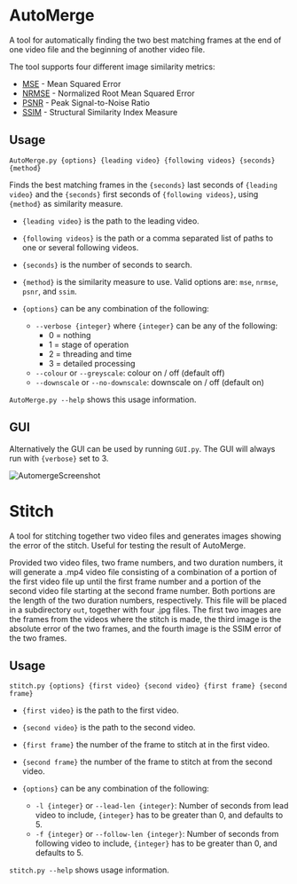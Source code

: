 AutoMerge
===

A tool for automatically finding the two best matching frames at the end of one video file and the beginning of another video file.

The tool supports four different image similarity metrics:
- [MSE](https://en.wikipedia.org/wiki/Mean_squared_error) - Mean Squared Error
- [NRMSE](https://en.wikipedia.org/wiki/Root-mean-square_deviation) - Normalized Root Mean Squared Error
- [PSNR](https://en.wikipedia.org/wiki/Peak_signal-to-noise_ratio) - Peak Signal-to-Noise Ratio
- [SSIM](https://en.wikipedia.org/wiki/Structural_similarity) - Structural Similarity Index Measure

## Usage
`AutoMerge.py {options} {leading video} {following videos} {seconds} {method}`

Finds the best matching frames in the `{seconds}` last seconds of `{leading video}` and the `{seconds}` first seconds of `{following videos}`, using `{method}` as similarity measure.

- `{leading video}` is the path to the leading video.

- `{following videos}` is the path or a comma separated list of paths to one or several following videos.

- `{seconds}` is the number of seconds to search.

- `{method}` is the similarity measure to use. Valid options are: `mse`, `nrmse`, `psnr`, and `ssim`.

- `{options}` can be any combination of the following:
  - `--verbose {integer}` where `{integer}` can be any of the following: 
    - 0 = nothing
    - 1 = stage of operation
    - 2 = threading and time
    - 3 = detailed processing
  - `--colour` or `--greyscale`: colour on / off (default off)
  - `--downscale` or `--no-downscale`: downscale on / off (default on)
  
`AutoMerge.py --help` shows this usage information.

## GUI

Alternatively the GUI can be used by running `GUI.py`. The GUI will always run with `{verbose}` set to 3.

![AutomergeScreenshot](https://user-images.githubusercontent.com/17293533/119658919-f5b4ba80-be2d-11eb-8250-5ede3fcad58d.png)

Stitch
===

A tool for stitching together two video files and generates images showing the error of the stitch. Useful for testing the result of AutoMerge.

Provided two video files, two frame numbers, and two duration numbers, it will generate a .mp4 video file consisting of a combination of a portion of the first video file up until the first frame number and a portion of the second video file starting at the second frame number. Both portions are the length of the two duration numbers, respectively. This file will be placed in a subdirectory `out`, together with four .jpg files. The first two images are the frames from the videos where the stitch is made, the third image is the absolute error of the two frames, and the fourth image is the SSIM error of the two frames.

## Usage

`stitch.py {options} {first video} {second video} {first frame} {second frame}`

- `{first video}` is the path to the first video.
- `{second video}` is the path to the second video.
- `{first frame}` the number of the frame to stitch at in the first video.
- `{second frame}` the number of the frame to stitch at from the second video.

- `{options}` can be any combination of the following:
  - `-l {integer}` or `--lead-len {integer}`: Number of seconds from lead video to include, `{integer}` has to be greater than 0, and defaults to 5.
  - `-f {integer}` or `--follow-len {integer}`: Number of seconds from following video to include, `{integer}` has to be greater than 0, and defaults to 5.

`stitch.py --help` shows usage information.
